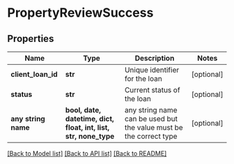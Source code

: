 # PropertyReviewSuccess


## Properties
Name | Type | Description | Notes
------------ | ------------- | ------------- | -------------
**client_loan_id** | **str** | Unique identifier for the loan | [optional] 
**status** | **str** | Current status of the loan | [optional] 
**any string name** | **bool, date, datetime, dict, float, int, list, str, none_type** | any string name can be used but the value must be the correct type | [optional]

[[Back to Model list]](../README.md#documentation-for-models) [[Back to API list]](../README.md#documentation-for-api-endpoints) [[Back to README]](../README.md)


